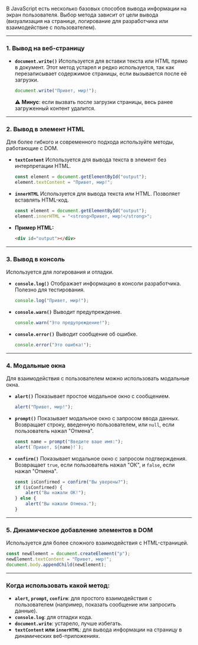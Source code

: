 В JavaScript есть несколько базовых способов вывода информации на экран пользователя. Выбор метода зависит от цели вывода (визуализация на странице, логирование для разработчика или взаимодействие с пользователем).

---

### 1. **Вывод на веб-страницу**

- **`document.write()`** Используется для вставки текста или HTML прямо в документ. Этот метод устарел и редко используется, так как перезаписывает содержимое страницы, если вызывается после её загрузки.
    
    ```javascript
    document.write("Привет, мир!");
    ```
    
    ⚠️ **Минус**: если вызвать после загрузки страницы, весь ранее загруженный контент удалится.
    

---

### 2. **Вывод в элемент HTML**

Для более гибкого и современного подхода используйте методы, работающие с DOM.

- **`textContent`** Используется для вывода текста в элемент без интерпретации HTML.
    
    ```javascript
    const element = document.getElementById("output");
    element.textContent = "Привет, мир!";
    ```
    
- **`innerHTML`** Используется для вывода текста или HTML. Позволяет вставлять HTML-код.
    
    ```javascript
    const element = document.getElementById("output");
    element.innerHTML = "<strong>Привет, мир!</strong>";
    ```
    
- **Пример HTML:**
    
    ```html
    <div id="output"></div>
    ```
    

---

### 3. **Вывод в консоль**

Используется для логирования и отладки.

- **`console.log()`** Отображает информацию в консоли разработчика. Полезно для тестирования.
    
    ```javascript
    console.log("Привет, мир!");
    ```
    
- **`console.warn()`** Выводит предупреждение.
    
    ```javascript
    console.warn("Это предупреждение!");
    ```
    
- **`console.error()`** Выводит сообщение об ошибке.
    
    ```javascript
    console.error("Это ошибка!");
    ```
    

---

### 4. **Модальные окна**

Для взаимодействия с пользователем можно использовать модальные окна.

- **`alert()`** Показывает простое модальное окно с сообщением.
    
    ```javascript
    alert("Привет, мир!");
    ```
    
- **`prompt()`** Показывает модальное окно с запросом ввода данных. Возвращает строку, введенную пользователем, или `null`, если пользователь нажал "Отмена".
    
    ```javascript
    const name = prompt("Введите ваше имя:");
    alert(`Привет, ${name}!`);
    ```
    
- **`confirm()`** Показывает модальное окно с запросом подтверждения. Возвращает `true`, если пользователь нажал "ОК", и `false`, если нажал "Отмена".
    
    ```javascript
    const isConfirmed = confirm("Вы уверены?");
    if (isConfirmed) {
        alert("Вы нажали ОК!");
    } else {
        alert("Вы нажали Отмена.");
    }
    ```
    

---

### 5. **Динамическое добавление элементов в DOM**

Используется для более сложного взаимодействия с HTML-страницей.

```javascript
const newElement = document.createElement("p");
newElement.textContent = "Привет, мир!";
document.body.appendChild(newElement);
```

---

### Когда использовать какой метод:

- **`alert`, `prompt`, `confirm`**: для простого взаимодействия с пользователем (например, показать сообщение или запросить данные).
- **`console.log`**: для отладки кода.
- **`document.write`**: устарело, лучше избегать.
- **`textContent` или `innerHTML`**: для вывода информации на страницу в динамических веб-приложениях.